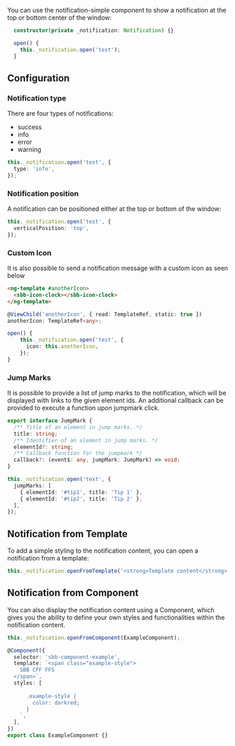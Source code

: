 You can use the notification-simple component to show a notification at the top or bottom center of the window:

```typescript
  constructor(private _notification: Notification) {}

  open() {
    this._notification.open('test');
  }
```

## Configuration

### Notification type

There are four types of notifications:

- success
- info
- error
- warning

```typescript
this._notification.open('test', {
  type: 'info',
});
```

### Notification position

A notification can be positioned either at the top or bottom of the window:

```typescript
this._notification.open('test', {
  verticalPosition: 'top',
});
```

### Custom Icon

It is also possible to send a notification message with a custom icon as seen below

```html
<ng-template #anotherIcon>
  <sbb-icon-clock></sbb-icon-clock>
</ng-template>
```

```typescript
@ViewChild('anotherIcon', { read: TemplateRef, static: true })
anotherIcon: TemplateRef<any>;

open() {
    this._notification.open('test', {
      icon: this.anotherIcon,
    });
}
```

### Jump Marks

It is possible to provide a list of jump marks to the notification, which will be
displayed with links to the given element ids. An additional callback can be provided to execute a function upon jumpmark click.

```ts
export interface JumpMark {
  /** Title of an element in jump marks. */
  title: string;
  /** Identifier of an element in jump marks. */
  elementId?: string;
  /** Callback function for the jumpmark */
  callback?: (event$: any, jumpMark: JumpMark) => void;
}
```

```typescript
this._notification.open('text', {
  jumpMarks: [
    { elementId: '#tip1', title: 'Tip 1' },
    { elementId: '#tip2', title: 'Tip 2' },
  ],
});
```

## Notification from Template

To add a simple styling to the notification content, you can open a notification from a template:

```typescript
this._notification.openFromTemplate('<strong>Template content</strong>');
```

## Notification from Component

You can also display the notification content using a Component, which gives you the ability to define your own styles and functionalities within the notification content.

```typescript
this._notification.openFromComponent(ExampleComponent);
```

```typescript
@Component({
  selector: 'sbb-component-example',
  template: `<span class="example-style">
    SBB CFF FFS
  </span>`,
  styles: [
    `
      .example-style {
        color: darkred;
      }
    `,
  ],
})
export class ExampleComponent {}
```

